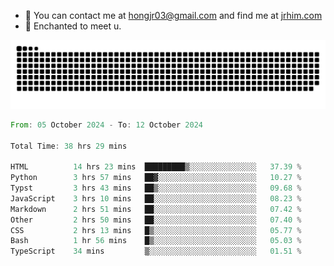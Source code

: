 - 📧 You can contact me at hongjr03@gmail.com and find me at [jrhim.com](https://jrhim.com/)
- 💜 Enchanted to meet u.

![snake_animation](https://raw.githubusercontent.com/hongjr03/hongjr03/output/github-contribution-grid-snake.svg)

<!--START_SECTION:waka-->

```rust
From: 05 October 2024 - To: 12 October 2024

Total Time: 38 hrs 29 mins

HTML          14 hrs 23 mins  █████████▒░░░░░░░░░░░░░░░   37.39 %
Python        3 hrs 57 mins   ██▓░░░░░░░░░░░░░░░░░░░░░░   10.27 %
Typst         3 hrs 43 mins   ██▒░░░░░░░░░░░░░░░░░░░░░░   09.68 %
JavaScript    3 hrs 10 mins   ██░░░░░░░░░░░░░░░░░░░░░░░   08.23 %
Markdown      2 hrs 51 mins   ██░░░░░░░░░░░░░░░░░░░░░░░   07.42 %
Other         2 hrs 50 mins   ██░░░░░░░░░░░░░░░░░░░░░░░   07.40 %
CSS           2 hrs 13 mins   █▒░░░░░░░░░░░░░░░░░░░░░░░   05.77 %
Bash          1 hr 56 mins    █▒░░░░░░░░░░░░░░░░░░░░░░░   05.03 %
TypeScript    34 mins         ▒░░░░░░░░░░░░░░░░░░░░░░░░   01.51 %
```

<!--END_SECTION:waka-->
